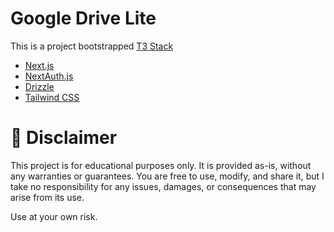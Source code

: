 # Google Drive Lite

This is a project bootstrapped [T3 Stack](https://create.t3.gg/)

- [Next.js](https://nextjs.org)
- [NextAuth.js](https://next-auth.js.org)
- [Drizzle](https://orm.drizzle.team)
- [Tailwind CSS](https://tailwindcss.com)

# 📢 Disclaimer

This project is for educational purposes only. It is provided as-is, without any warranties or guarantees. You are free to use, modify, and share it, but I take no responsibility for any issues, damages, or consequences that may arise from its use.

Use at your own risk. 
